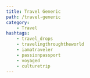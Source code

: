 ```yaml
---
title: Travel Generic
path: /travel-generic
category: 
    - Travel
hashtags:
    - travel_drops
    - travelingthroughtheworld
    - iamatraveler
    - passionpassport
    - voyaged
    - culturetrip
---
```

